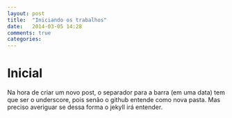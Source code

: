 ```yaml
---
layout: post
title:  "Iniciando os trabalhos"
date:   2014-03-05 14:28
comments: true
categories: 
---
```


# Inicial

Na hora de criar um novo post, o separador para a barra (em uma data) tem que ser o underscore, pois senão o github entende como nova pasta. Mas preciso averiguar se dessa forma o jekyll irá entender.
